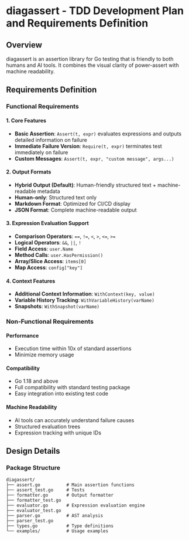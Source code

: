 # diagassert - TDD Development Plan and Requirements Definition

## Overview

diagassert is an assertion library for Go testing that is friendly to both humans and AI tools. It combines the visual clarity of power-assert with machine readability.

## Requirements Definition

### Functional Requirements

#### 1. Core Features

- **Basic Assertion**: `Assert(t, expr)` evaluates expressions and outputs detailed information on failure
- **Immediate Failure Version**: `Require(t, expr)` terminates test immediately on failure
- **Custom Messages**: `Assert(t, expr, "custom message", args...)`

#### 2. Output Formats

- **Hybrid Output (Default)**: Human-friendly structured text + machine-readable metadata
- **Human-only**: Structured text only
- **Markdown Format**: Optimized for CI/CD display
- **JSON Format**: Complete machine-readable output

#### 3. Expression Evaluation Support

- **Comparison Operators**: `==`, `!=`, `<`, `>`, `<=`, `>=`
- **Logical Operators**: `&&`, `||`, `!`
- **Field Access**: `user.Name`
- **Method Calls**: `user.HasPermission()`
- **Array/Slice Access**: `items[0]`
- **Map Access**: `config["key"]`

#### 4. Context Features

- **Additional Context Information**: `WithContext(key, value)`
- **Variable History Tracking**: `WithVariableHistory(varName)`
- **Snapshots**: `WithSnapshot(varName)`

### Non-Functional Requirements

#### Performance

- Execution time within 10x of standard assertions
- Minimize memory usage

#### Compatibility

- Go 1.18 and above
- Full compatibility with standard testing package
- Easy integration into existing test code

#### Machine Readability

- AI tools can accurately understand failure causes
- Structured evaluation trees
- Expression tracking with unique IDs

## Design Details

### Package Structure

```
diagassert/
├── assert.go          # Main assertion functions
├── assert_test.go     # Tests
├── formatter.go       # Output formatter
├── formatter_test.go
├── evaluator.go       # Expression evaluation engine
├── evaluator_test.go
├── parser.go          # AST analysis
├── parser_test.go
├── types.go           # Type definitions
└── examples/          # Usage examples
```